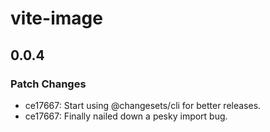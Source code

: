 # vite-image

## 0.0.4

### Patch Changes

- ce17667: Start using @changesets/cli for better releases.
- ce17667: Finally nailed down a pesky import bug.
